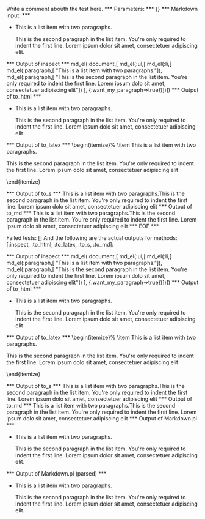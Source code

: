 Write a comment abouth the test here.
*** Parameters: ***
{}
*** Markdown input: ***
*   This is a list item with two paragraphs.

    This is the second paragraph in the list item. You're
only required to indent the first line. Lorem ipsum dolor
sit amet, consectetuer adipiscing elit.

*** Output of inspect ***
md_el(:document,[	md_el(:ul,[	md_el(:li,[
			md_el(:paragraph,[	"This is a list item with two paragraphs."]),
			md_el(:paragraph,[	"This is the second paragraph in the list item. You're only required to indent the first line. Lorem ipsum dolo sit amet, consectetuer adipiscing elit"])
		], {:want_my_paragraph=>true})])])
*** Output of to_html ***
<ul
      ><li
        ><p>This is a list item with two paragraphs.</p
        ><p>This is the second paragraph in the list item. You&apos;re only required to indent the first line. Lorem ipsum dolo sit amet, consectetuer adipiscing elit</p
      ></li
    ></ul
  >
*** Output of to_latex ***
\begin{itemize}%
\item This is a list item with two paragraphs.

This is the second paragraph in the list item. You're only required to indent the first line. Lorem ipsum dolo sit amet, consectetuer adipiscing elit



\end{itemize}

*** Output of to_s ***
This is a list item with two paragraphs.This is the second paragraph in the list item. You're only required to indent the first line. Lorem ipsum dolo sit amet, consectetuer adipiscing elit
*** Output of to_md ***
This is a list item with two paragraphs.This is the second paragraph in the list item. You're only required to indent the first line. Lorem ipsum dolo sit amet, consectetuer adipiscing elit
*** EOF ***




Failed tests:   [] 
And the following are the actual outputs for methods:
   [:inspect, :to_html, :to_latex, :to_s, :to_md]:


*** Output of inspect ***
md_el(:document,[	md_el(:ul,[	md_el(:li,[
			md_el(:paragraph,[	"This is a list item with two paragraphs."]),
			md_el(:paragraph,[	"This is the second paragraph in the list item. You're only required to indent the first line. Lorem ipsum dolo sit amet, consectetuer adipiscing elit"])
		], {:want_my_paragraph=>true})])])
*** Output of to_html ***
<ul
      ><li
        ><p>This is a list item with two paragraphs.</p
        ><p>This is the second paragraph in the list item. You&apos;re only required to indent the first line. Lorem ipsum dolo sit amet, consectetuer adipiscing elit</p
      ></li
    ></ul
  >
*** Output of to_latex ***
\begin{itemize}%
\item This is a list item with two paragraphs.

This is the second paragraph in the list item. You're only required to indent the first line. Lorem ipsum dolo sit amet, consectetuer adipiscing elit



\end{itemize}

*** Output of to_s ***
This is a list item with two paragraphs.This is the second paragraph in the list item. You're only required to indent the first line. Lorem ipsum dolo sit amet, consectetuer adipiscing elit
*** Output of to_md ***
This is a list item with two paragraphs.This is the second paragraph in the list item. You're only required to indent the first line. Lorem ipsum dolo sit amet, consectetuer adipiscing elit
*** Output of Markdown.pl ***
<ul>
<li><p>This is a list item with two paragraphs.</p>

<p>This is the second paragraph in the list item. You're
only required to indent the first line. Lorem ipsum dolor
sit amet, consectetuer adipiscing elit.</p></li>
</ul>

*** Output of Markdown.pl (parsed) ***
<ul>
<li
        ><p>This is a list item with two paragraphs.</p
        >
<p>This is the second paragraph in the list item. You're
only required to indent the first line. Lorem ipsum dolor
sit amet, consectetuer adipiscing elit.</p
      ></li
      >
</ul
  >